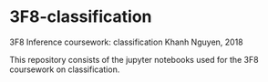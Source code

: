 # 3F8-classification
3F8 Inference coursework: classification
Khanh Nguyen, 2018

This repository consists of the jupyter notebooks used for the 3F8 coursework on classification.
